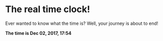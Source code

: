# The real time clock!

Ever wanted to know what the time is? Well, your journey is about to end!

**The time is Dec 02, 2017, 17:54**